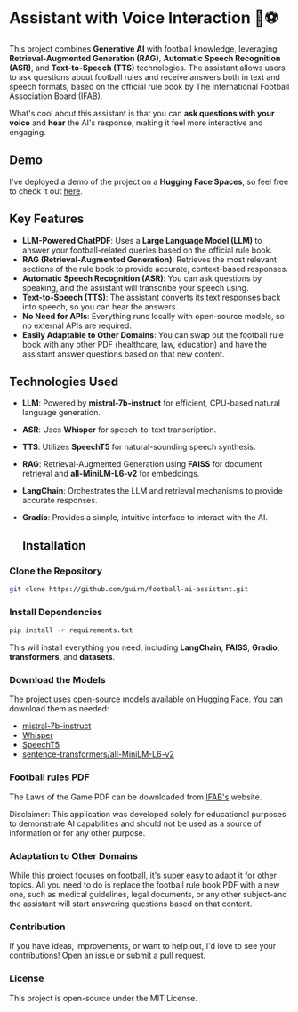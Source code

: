 # Assistant with Voice Interaction 🤖⚽

This project combines **Generative AI** with football knowledge, leveraging **Retrieval-Augmented Generation (RAG)**, **Automatic Speech Recognition (ASR)**, and **Text-to-Speech (TTS)** technologies. The assistant allows users to ask questions about football rules and receive answers both in text and speech formats, based on the official rule book by The International Football Association Board (IFAB).

What's cool about this assistant is that you can **ask questions with your voice** and **hear** the AI's response, making it feel more interactive and engaging.


## Demo

I've deployed a demo of the project on a  **Hugging Face Spaces**, so feel free to check it out [here](https://huggingface.co/spaces/guirnd/rag-voice-assistant).

## Key Features

- **LLM-Powered ChatPDF**: Uses a **Large Language Model (LLM)** to answer your football-related queries based on the official rule book.
- **RAG (Retrieval-Augmented Generation)**: Retrieves the most relevant sections of the rule book to provide accurate, context-based responses.
- **Automatic Speech Recognition (ASR)**: You can ask questions by speaking, and the assistant will transcribe your speech using.
- **Text-to-Speech (TTS)**: The assistant converts its text responses back into speech, so you can hear the answers.
- **No Need for APIs**: Everything runs locally with open-source models, so no external APIs are required.
- **Easily Adaptable to Other Domains**: You can swap out the football rule book with any other PDF (healthcare, law, education) and have the assistant answer questions based on that new content.

## Technologies Used

- **LLM**: Powered by **mistral-7b-instruct** for efficient, CPU-based natural language generation.
- **ASR**: Uses **Whisper** for speech-to-text transcription.
- **TTS**: Utilizes **SpeechT5** for natural-sounding speech synthesis.
- **RAG**: Retrieval-Augmented Generation using **FAISS** for document retrieval and **all-MiniLM-L6-v2** for embeddings.
- **LangChain**: Orchestrates the LLM and retrieval mechanisms to provide accurate responses.
- **Gradio**: Provides a simple, intuitive interface to interact with the AI.

  ## Installation

### Clone the Repository

```bash
git clone https://github.com/guirn/football-ai-assistant.git
```

### Install Dependencies

```bash
pip install -r requirements.txt
```

This will install everything you need, including **LangChain**, **FAISS**, **Gradio**, **transformers**, and **datasets**.

### Download the Models

The project uses open-source models available on Hugging Face. You can download them as needed:

- [mistral-7b-instruct](https://huggingface.co/TheBloke/Mistral-7B-Instruct-v0.2-GGUF)
- [Whisper](https://huggingface.co/openai/whisper-small)
- [SpeechT5](https://huggingface.co/microsoft/speecht5_tts)
- [sentence-transformers/all-MiniLM-L6-v2](https://huggingface.co/sentence-transformers/all-MiniLM-L6-v2)

### Football rules PDF

The Laws of the Game PDF can be downloaded from [IFAB's](https://www.theifab.com/laws-of-the-game-documents/?language=all&year=2024%2F25) website.

Disclaimer: This application was developed solely for educational purposes to demonstrate AI capabilities and should not be used as a source of information or for any other purpose.

### Adaptation to Other Domains

While this project focuses on football, it's super easy to adapt it for other topics. All you need to do is replace the football rule book PDF with a new one, such as medical guidelines, legal documents, or any other subject-and the assistant will start answering questions based on that content.

### Contribution

If you have ideas, improvements, or want to help out, I'd love to see your contributions! Open an issue or submit a pull request.

### License

This project is open-source under the MIT License.
